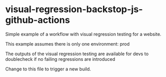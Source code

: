 # visual-regression-backstop-js-github-actions

Simple example of a workflow with visual regression testing for a website.

This example assumes there is only one environment: prod

The outputs of the visual regression testing are available for devs to doublecheck if no failing regressions are introduced

Change to this file to trigger a new build.
